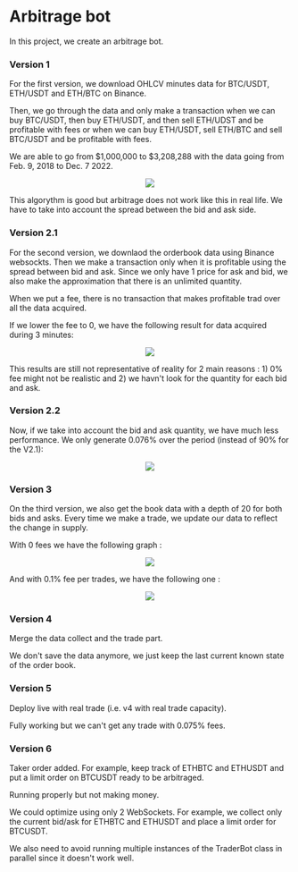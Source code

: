 # Arbitrage bot

In this project, we create an arbitrage bot.


### Version 1
For the first version, we download OHLCV minutes data for BTC/USDT, ETH/USDT and ETH/BTC on Binance.

Then, we go through the data and only make a transaction when we can buy BTC/USDT, then buy ETH/USDT, and then sell ETH/UDST and be profitable with fees or when we can buy ETH/USDT, sell ETH/BTC and sell BTC/USDT and be profitable with fees.

We are able to go from $1,000,000 to $3,208,288 with the data going from Feb. 9, 2018 to Dec. 7 2022.

<p align='center'>
<img src='https://user-images.githubusercontent.com/96018383/206340771-15e335f6-f8f3-405d-aa1e-e1b9a3918592.png'>

</p>

This algorythm is good but arbitrage does not work like this in real life.
We have to take into account the spread between the bid and ask side.


### Version 2.1
For the second version, we downlaod the orderbook data using Binance websockts.
Then we make a transaction only when it is profitable using the spread between bid and ask.
Since we only have 1 price for ask and bid, we also make the approximation that there is an unlimited quantity.

When we put a fee, there is no transaction that makes profitable trad over all the data acquired.

If we lower the fee to 0, we have the following result for data acquired during 3 minutes:
<p align='center'>
<img src='https://user-images.githubusercontent.com/96018383/206629149-23a62741-5106-4b6b-b25b-b42c813df2d4.png'>
</p>

This results are still not representative of reality for 2 main reasons : 1) 0% fee might not be realistic and 2) we havn't look for the quantity for each bid and ask.

### Version 2.2
Now, if we take into account the bid and ask quantity, we have much less performance.
We only generate 0.076% over the period (instead of 90% for the V2.1):

<p align='center'>
<img src='https://user-images.githubusercontent.com/96018383/206634825-9b9f8ea3-0952-4a6c-b866-84e8e30ca55f.png'>
</p>


### Version 3

On the third version, we also get the book data with a depth of 20 for both bids and asks.
Every time we make a trade, we update our data to reflect the change in supply.

With 0 fees we have the following graph : 
<p align='center'>
<img src='https://user-images.githubusercontent.com/96018383/210090953-e18a2178-2eac-48b8-a061-c1f0c453bb36.png'>
</p>

And with 0.1% fee per trades, we have the following one :
<p align='center'>
<img src='https://user-images.githubusercontent.com/96018383/210091053-0d4d0a56-942b-4aa8-ae7f-62b17f48ff4c.png'>
</p>

### Version 4 

Merge the data collect and the trade part. 

We don't save the data anymore, we just keep the last current known state of the order book.

### Version 5 
Deploy live with real trade (i.e. v4 with real trade capacity).

Fully working but we can't get any trade with 0.075% fees.

### Version 6
Taker order added. For example, keep track of ETHBTC and ETHUSDT and put a limit order on BTCUSDT ready to be arbitraged. 

Running properly but not making money.

We could optimize using only 2 WebSockets. For example, we collect only the current bid/ask for ETHBTC and ETHUSDT and place a limit order for BTCUSDT.

We also need to avoid running multiple instances of the TraderBot class in parallel since it doesn't work well.
